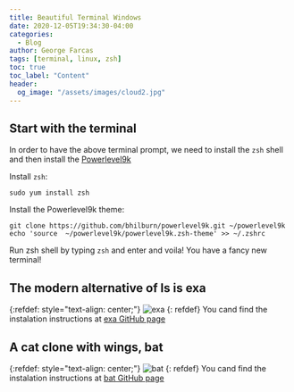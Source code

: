 ```yaml
---
title: Beautiful Terminal Windows 
date: 2020-12-05T19:34:30-04:00
categories:
  - Blog
author: George Farcas
tags: [terminal, linux, zsh]
toc: true
toc_label: "Content"
header:
  og_image: "/assets/images/cloud2.jpg"
---
```


## Start with the terminal
In order to have the above terminal prompt, we need to install the `zsh` shell and then install the [Powerlevel9k](https://github.com/Powerlevel9k/powerlevel9k) 

Install `zsh`:
```shell
sudo yum install zsh
```
Install the Powerlevel9k theme:
```shell
git clone https://github.com/bhilburn/powerlevel9k.git ~/powerlevel9k
echo 'source  ~/powerlevel9k/powerlevel9k.zsh-theme' >> ~/.zshrc
```
Run zsh shell by typing `zsh` and enter and voila! You have a fancy new terminal!

## The modern alternative of ls is exa
{:refdef: style="text-align: center;"}
![exa](https://github.com/ogham/exa/raw/master/screenshots.png)
{: refdef}
You cand find the instalation instructions at [exa GitHub page](https://github.com/ogham/exa
)

## A cat clone with wings, bat
{:refdef: style="text-align: center;"}
![bat](https://camo.githubusercontent.com/7b7c397acc5b91b4c4cf7756015185fe3c5f700f70d256a212de51294a0cf673/68747470733a2f2f696d6775722e636f6d2f724773646e44652e706e67)
{: refdef}
You cand find the instalation instructions at [bat GitHub page](https://github.com/sharkdp/bat)